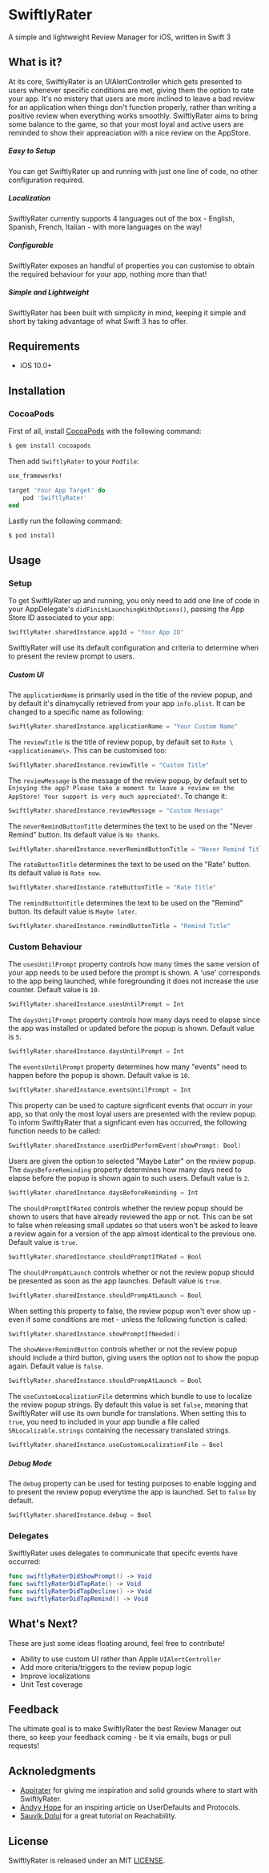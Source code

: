 # SwiftlyRater
A simple and lightweight Review Manager for iOS, written in Swift 3

## What is it?

At its core, SwiftlyRater is an UIAlertController which gets presented to users whenever specific conditions are met, giving them the option to rate your app. It's no mistery that users are more inclined to leave a bad review for an application when things don't function properly, rather than writing a positive review when everything works smoothly. SwiftlyRater aims to bring some balance to the game, so that your most loyal and active users are reminded to show their appreaciation with a nice review on the AppStore.

##### Easy to Setup

You can get SwiftlyRater up and running with just one line of code, no other configuration required.

##### Localization

SwiftlyRater currently supports 4 languages out of the box - English, Spanish, French, Italian - with more languages on the way!

##### Configurable

SwiftlyRater exposes an handful of properties you can customise to obtain the required behaviour for your app, nothing more than that!

##### Simple and Lightweight

SwiftlyRater has been built with simplicity in mind, keeping it simple and short by taking advantage of what Swift 3 has to offer. 

## Requirements

- iOS 10.0+

## Installation

### CocoaPods

First of all, install [CocoaPods](http://cocoapods.org) with the following command:

```bash
$ gem install cocoapods
```

Then add `SwiftlyRater` to your `Podfile`:

```ruby
use_frameworks!

target 'Your App Target' do
	pod 'SwiftlyRater'
end
```

Lastly run the following command:

```bash
$ pod install
```

## Usage

### Setup

To get SwiftlyRater up and running, you only need to add one line of code in your AppDelegate's `didFinishLaunchingWithOptions()`, passing the App Store ID associated to your app:

```swift
SwiftlyRater.sharedInstance.appId = "Your App ID"
```

SwiftlyRater will use its default configuration and criteria to determine when to present the review prompt to users.

##### Custom UI

The `applicationName` is primarily used in the title of the review popup, and by default it's dinamycally retrieved from your app `info.plist`. It can be changed to a specific name as following:

```swift
SwiftlyRater.sharedInstance.applicationName = "Your Custom Name"
```

The `reviewTitle` is the title of review popup, by default set to `Rate \<applicationame\>`. This can be customised too:

```swift
SwiftlyRater.sharedInstance.reviewTitle = "Custom Title"
```

The `reviewMessage` is the message of the review popup, by default set to `Enjoying the app? Please take a moment to leave a review on the AppStore! Your support is very much appreciated!`. To change it:

```swift
SwiftlyRater.sharedInstance.reviewMessage = "Custom Message"
```

The `neverRemindButtonTitle` determines the text to be used on the "Never Remind" button. Its default value is `No thanks`.

```swift
SwiftlyRater.sharedInstance.neverRemindButtonTitle = "Never Remind Title"
```

The `rateButtonTitle` determines the text to be used on the "Rate" button. Its default value is `Rate now`.

```swift
SwiftlyRater.sharedInstance.rateButtonTitle = "Rate Title"
```

The `remindButtonTitle` determines the text to be used on the "Remind" button. Its default value is `Maybe later`.

```swift
SwiftlyRater.sharedInstance.remindButtonTitle = "Remind Title"
```

### Custom Behaviour

The `usesUntilPrompt` property controls how many times the same version of your app needs to be used before the prompt is shown. A 'use' corresponds to the app being launched, while foregrounding it does not increase the use counter. Default value is `10`.

```swift
SwiftlyRater.sharedInstance.usesUntilPrompt = Int
```

The `daysUntilPrompt` property controls how many days need to elapse since the app was installed or updated before the popup is shown. Default value is `5`.

```swift
SwiftlyRater.sharedInstance.daysUntilPrompt = Int
```

The `eventsUntilPrompt` property determines how many "events" need to happen before the popup is shown. Default value is `10`.

```swift
SwiftlyRater.sharedInstance.eventsUntilPrompt = Int
```

This property can be used to capture signficant events that occurr in your app, so that only the most loyal users are presented with the review popup.
To inform SwiftlyRater that a signficant even has occurred, the following function needs to be called:

```swift
SwiftlyRater.sharedInstance.userDidPerformEvent(showPrompt: Bool)
```

Users are given the option to selected "Maybe Later" on the review popup. The `daysBeforeReminding` property determines how many days need to elapse before the popup is shown again to such users. Default value is `2`.

```swift
SwiftlyRater.sharedInstance.daysBeforeReminding = Int
```

The `shouldPromptIfRated` controls whether the review popup should be shown to users that have already reviewed the app or not. This can be set to false when releasing small updates so that users won't be asked to leave a review again for a version of the app almost identical to the previous one. Default value is `true`.

```swift
SwiftlyRater.sharedInstance.shouldPromptIfRated = Bool
```

The `shouldPrompAtLaunch` controls whether or not the review popup should be presented as soon as the app launches. Default value is `true`.

```swift
SwiftlyRater.sharedInstance.shouldPrompAtLaunch = Bool
```

When setting this property to false, the review popup won't ever show up - even if some conditions are met - unless the following function is called:

```swift
SwiftlyRater.sharedInstance.showPromptIfNeeded()
```

The `showNeverRemindButton` controls whether or not the review popup should include a third button, giving users the option not to show the popup again. Default value is `false`.

```swift
SwiftlyRater.sharedInstance.shouldPrompAtLaunch = Bool
```

The `useCustomLocalizationFile` determins which bundle to use to localize the review popup strings. By default this value is set `false`, meaning that SwiftlyRater will use its own bundle for translations. When setting this to `true`, you need to included in your app bundle a file called `SRLocalizable.strings` containing the necessary translated strings.

```swift
SwiftlyRater.sharedInstance.useCustomLocalizationFile = Bool
```

##### Debug Mode

The `debug` property can be used for testing purposes to enable logging and to present the review popup everytime the app is launched. Set to `false` by default.

```swift
SwiftlyRater.sharedInstance.debug = Bool
```

### Delegates

SwiftlyRater uses delegates to communicate that specifc events have occurred:

```swift
func swiftlyRaterDidShowPrompt() -> Void
func swiftlyRaterDidTapRate() -> Void
func swiftlyRaterDidTapDecline() -> Void
func swiftlyRaterDidTapRemind() -> Void
```

## What's Next?

These are just some ideas floating around, feel free to contribute!

- Ability to use custom UI rather than Apple `UIAlertController`
- Add more criteria/triggers to the review popup logic
- Improve localizations
- Unit Test coverage

## Feedback

The ultimate goal is to make SwiftlyRater the best Review Manager out there, so keep your feedback coming - be it via emails, bugs or pull requests!

## Acknoledgments

- [Appirater](https://github.com/arashpayan/appirater) for giving me inspiration and solid grounds where to start with SwiftlyRater.
- [Andyy Hope](https://medium.com/swift-programming/swift-userdefaults-protocol-4cae08abbf92#.3ujvonwx1) for an inspiring article on UserDefaults and Protocols.
- [Sauvik Dolui](https://medium.com/@sauvik_dolui/network-status-monitoring-on-ios-part-1-9a22276933dc#.ucogr6tft) for a great tutorial on Reachability. 

## License

SwiftlyRater is released under an MIT [LICENSE](https://github.com/gdimaggio/SwiftlyRater/blob/master/LICENSE).
